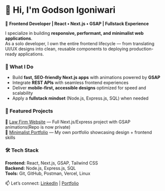 # 👋 Hi, I'm Godson Igoniwari

🚀 **Frontend Developer | React • Next.js • GSAP | Fullstack Experience**

I specialize in building **responsive, performant, and minimalist web applications**.  
As a solo developer, I own the entire frontend lifecycle — from translating UI/UX designs into clean, reusable components to deploying production-ready applications.

### 🌟 What I Do
- Build **fast, SEO-friendly Next.js apps** with animations powered by **GSAP**  
- Integrate **REST APIs** with seamless frontend experiences  
- Deliver **mobile-first, accessible designs** optimized for speed and scalability  
- Apply a **fullstack mindset** (Node.js, Express.js, SQL) when needed  

### 📌 Featured Projects
🔗 [Law Firm Website](#) — Full Next.js/Express project with GSAP animations(Repo is now private)  
🔗 [Minimalist Portfolio](#) — My own portfolio showcasing design + frontend skills  

### 🛠️ Tech Stack
**Frontend:** React, Next.js, GSAP, Tailwind CSS  
**Backend:** Node.js, Express.js, SQL  
**Tools:** Git, GitHub, Postman, Vercel, Linux  

📫 Let’s connect: [LinkedIn](https://linkedin.com/in/godson-igoniwari) | [Portfolio](https://omiigoniwari-portfolio.vercel.app)  
